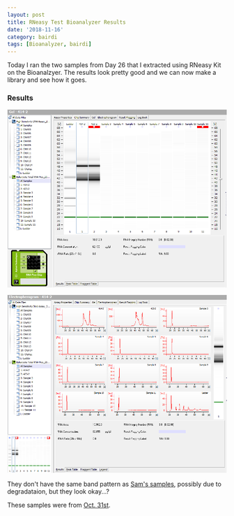 ```yaml
---
layout: post
title: RNeasy Test Bioanalyzer Results
date: '2018-11-16'
category: bairdi
tags: [Bioanalyzer, bairdi]
---
```

Today I ran the two samples from Day 26 that I extracted using RNeasy Kit on the Bioanalzyer. The results look pretty good and we can now make a library and see how it goes. 

### Results
![img](../notebook-images/gel1116.PNG)

![img](../notebook-images/electropherogram1116.PNG)

They don't have the same band pattern as [Sam's samples](http://onsnetwork.org/kubu4/2018/08/01/bioanalyzer-tanner-crab-rna-isolated-with-rneasy-plus-mini-kit/), possibly due to degradataion, but they look okay...?

These samples were from [Oct. 31st](https://grace-ac.github.io/BLAST-R-and-RNeasy-test/). 

